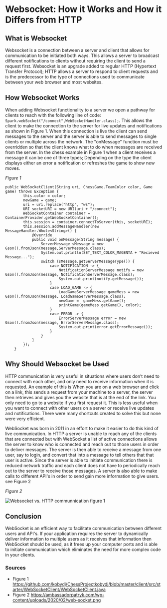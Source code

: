 # Websocket: How it Works and How it Differs from HTTP

## What is Websocket

Websocket is a connection between a server and client that allows for communication to be initiated both ways. This allows a server to broadcast different notifications to clients without requiring the client to send a request first. Websocket is an upgrade added to regular HTTP (Hypertext Transfer Protocol); HTTP allows a server to respond to client requests and is the predecessor to the type of connections used to communicate between your web browser and most websites.

## How Websocket Works

When adding Websocket functionality to a server we open a pathway for clients to reach with the following line of code: `Spark.webSocket("/connect",WebSocketHandler.class);`. This allows the client to make the connection to the server for live updates and notifications as shown in Figure 1. When this connection is live the client can send messages to the server and the server is able to send messages to single clients or multiple across the network. The "onMessage"  function must be overridden so that the client knows what to do when messages are received from the server. In the chess example in Figure 1 when a client receives a message it can be one of three types; Depending on the type the client displays either an error a notification or refreshes the game to show new moves.

*Figure 1*
```
public WebSocketClient(String uri, ChessGame.TeamColor color, Game game) throws Exception {
        this.color = color;
        newGame = game;
        uri = uri.replace("http", "ws");
        URI socketURI = new URI(uri + "/connect");
        WebSocketContainer container = ContainerProvider.getWebSocketContainer();
        this.session = container.connectToServer(this, socketURI);
        this.session.addMessageHandler(new MessageHandler.Whole<String>() {
            @Override
            public void onMessage(String message) {
                ServerMessage sMessage = new Gson().fromJson(message,ServerMessage.class);
                System.out.println(SET_TEXT_COLOR_MAGENTA + "Recieved Message...");
                switch (sMessage.getServerMessageType()) {
                    case NOTIFICATION -> {
                        NotificationServerMessage notify = new Gson().fromJson(message, NotificationServerMessage.class);
                        System.out.print(notify.getMessage());
                    }
                    case LOAD_GAME -> {
                        LoadGameServerMessage gameMess = new Gson().fromJson(message, LoadGameServerMessage.class);
                        newGame =  gameMess.getGame();
                        printGame(gameMess.getGame(), color);
                    }
                    case ERROR -> {
                        ErrorServerMessage error = new Gson().fromJson(message, ErrorServerMessage.class);
                        System.out.print(error.getErrorMessage());
                    }
                }
            }
        });
    }
```

## Why Should Websocket be Used
HTTP communication is very useful in situations where users don’t need to connect with each other, and only need to receive information when it is requested. An example of this is When you are on a web browser and click on a link, this sends a request from your machine to a server, the server then retrieves and gives you the website that is at the end of the link. You only need to go to a website if you first request it. This is less useful when you want to connect with other users on a server or receive live updates and notifications. There were many shortcuts created to solve this but none were very efficient.

WebSocket was born in 2011 in an effort to make it easier to do this kind of live communication. In HTTP a server is unable to reach any of the clients that are connected but with WebSocket a list of active connections allows the server to know who is connected and reach out to those users in order to deliver messages. The server is then able to receive a message from one user, say to login, and convert that into a message to tell others that that user is active. Since the server is able to initiate communication there is reduced network traffic and each client does not have to periodically reach out to the server to receive those messages. A server is also able to make calls to different API's in order to send gain more information to give users. see Figure 2

*Figure 2*

![Websocket vs. HTTP communnication figure 1](https://ambassadorpatryk.com/wp-content/uploads/2020/02/web-socket.png) 

## Conclusion

WebSocket is an efficient way to facilitate communication between different users and API's. If your application requires the server to dynamically deliver information to multiple users as it receives that information then WebSocket should be used, as it frees up your computer ports and is able to initiate communication which eliminates the need for more complex code in your clients.

### Sources

- Figure 1 https://github.com/kobydj/ChessProjectkobydj/blob/master/client/src/starter/WebSocketClient/WebSocketClient.java
- Figure 2 https://ambassadorpatryk.com/wp-content/uploads/2020/02/web-socket.png
